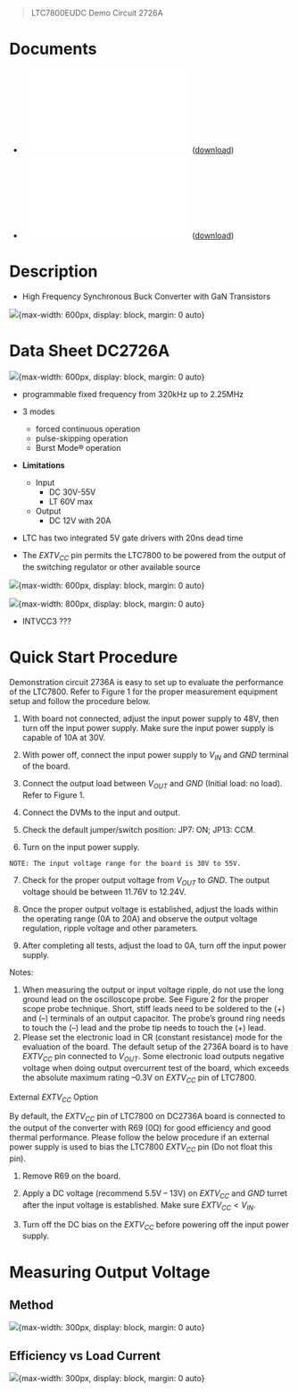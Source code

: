 
> LTC7800EUDC Demo Circuit 2726A


# Documents

- ![DC2736A Demo Manual](/assets/DC2736A.DemoManual.pdf) ([download](https://www.analog.com/media/en/technical-documentation/user-guides/dc2736af.pdf))
- ![DC2736A Schematics](/assets/DC2736A.Schematics.pdf) ([download](https://www.analog.com/media/en/technical-documentation/eval-board-schematic/DC2736A-2-SCH.PDF))

# Description

- High Frequency Synchronous Buck Converter with GaN Transistors

![](/assets/images/dc2736a.pic.png){max-width: 600px, display: block, margin: 0 auto}

# Data Sheet DC2726A

![](/assets/images/dc2736a.PerformanceSummary.png){max-width: 600px, display: block, margin: 0 auto}

- programmable fixed frequency from 320kHz up to 2.25MHz

- 3 modes
    - forced continuous operation
    - pulse-skipping operation
    - Burst Mode® operation

- **Limitations**
    - Input
        - DC 30V-55V
        - LT 60V max
    - Output
        - DC 12V with 20A

- LTC has two integrated 5V gate drivers with 20ns dead time

- The $EXTV_{CC}$ pin permits the LTC7800 to be powered from the output of
the switching regulator or other available source


![](/assets/images/dc2736a.CardMapping.png){max-width: 600px, display: block, margin: 0 auto}

![](/assets/images/dc2736a.schematic.png){max-width: 800px, display: block, margin: 0 auto}

- INTVCC3 ???

# Quick Start Procedure

Demonstration circuit 2736A is easy to set up to evaluate the performance of the LTC7800. Refer to Figure 1 for the proper measurement equipment setup and follow the procedure below. 

1.   With board not connected, adjust the input power supply to 48V, then turn off the input power supply. Make sure the input power supply is capable of 10A at 30V.

2.   With power off, connect the input power supply to $V_{IN}$ and $GND$ terminal of the board.

3.   Connect the output load between $V_{OUT}$ and $GND$ (Initial load: no load). Refer to Figure 1.

4.   Connect the DVMs to the input and output.

5.   Check the default jumper/switch position: JP7: ON; JP13: CCM.

6.   Turn on the input power supply.
    
    NOTE: The input voltage range for the board is 30V to 55V.

7.   Check for the proper output voltage from $V_{OUT}$ to $GND$. The output voltage should be between 11.76V to 12.24V.

8.   Once the proper output voltage is established, adjust the loads within the operating range (0A to 20A) and observe the output voltage regulation, ripple voltage and other parameters.

9.   After completing all tests, adjust the load to 0A, turn
off the input power supply.

Notes: 
1.   When measuring the output or input voltage ripple, do not use the long ground lead on the oscilloscope probe. See Figure 2 for the proper scope probe technique. Short, stiff leads need to be soldered to the (+) and (–) terminals of an output capacitor. The probe’s ground ring needs to touch the (–) lead and the probe tip needs to touch the (+) lead.
2.   Please set the electronic load in CR (constant resistance) mode for the evaluation of the board. The default setup of the 2736A board is to have $EXTV_{CC}$ pin connected to $V_{OUT}$. Some electronic load outputs negative voltage when doing output overcurrent test of the
board, which exceeds the absolute maximum rating
–0.3V on $EXTV_{CC}$ pin of LTC7800.

External $EXTV_{CC}$ Option 

By default, the $EXTV_{CC}$ pin of LTC7800 on DC2736A board is connected to the output of the converter with R69 (0Ω) for good efficiency and good thermal performance. Please follow the below procedure if an external power supply is used to bias the LTC7800 $EXTV_{CC}$ pin (Do not float this pin). 

1.   Remove R69 on the board. 

2.   Apply a DC voltage (recommend 5.5V – 13V) on $EXTV_{CC}$ and $GND$ turret after the input voltage is established. Make sure $EXTV_{CC} < V_{IN}$.

3.   Turn off the DC bias on the $EXTV_{CC}$ before powering
off the input power supply.

# Measuring Output Voltage

## Method

![](/assets/images/dc2736a.MeasuringOutputVoltage.png){max-width: 300px, display: block, margin: 0 auto}

## Efficiency vs Load Current

![](/assets/images/dc2736a.measure.EfficiencyVsLoad.Vout12vFsw500hz.png){max-width: 300px, display: block, margin: 0 auto}